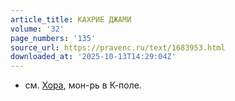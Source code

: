 ```yaml
---
article_title: КАХРИЕ ДЖАМИ
volume: '32'
page_numbers: '135'
source_url: https://pravenc.ru/text/1683953.html
downloaded_at: '2025-10-13T14:29:04Z'
---
```


- см. [Хора](https://pravenc.ru/text/Хора.html), мон-рь в К-поле.
